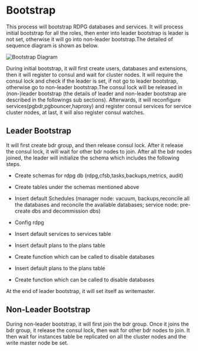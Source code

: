 # Bootstrap

This process will bootstrap RDPG databases and services. It will process initial bootstrap for all the roles, then enter into leader bootstrap is leader is not set, otherwise it will go into non-leader bootstrap.The detailed of sequence diagram is shown as below.

![Bootstrap Diagram](https://github.com/starkandwayne/rdpg-boshrelease/blob/ServiceMatrix/src/rdpgd/docs/img/Bootstrap.png)

During initial bootstrap, it will first create users, databases and extensions, then it will register to consul and wait for cluster nodes. It will require the consul lock and check if the leader is set, if not go to leader bootstrap, otherwise go to non-leader bootstrap.The consul lock will be released in (non-)leader bootstrap (the details of leader and non-leader bootstrap are described in the followings sub sections). Afterwards, it will reconfigure services(pgbdr,pgbouncer,haproxy) and register consul services for service cluster nodes, at last, it will also register consul watches.

## Leader Bootstrap

It will first create bdr group, and then release consul lock. After it release the consul lock, it will wait for other bdr nodes to join. After all the bdr nodes joined, the leader will initialize the schema which includes the following steps.

* Create schemas for rdpg db (rdpg,cfsb,tasks,backups,metrics, audit)

* Create tables under the schemas mentioned above

* Insert default Schedules (manager node: vacuum, backups,reconcile all the databases and reconcile the available databases; service node: pre-create dbs and decommission dbs)

* Config rdpg

* Insert default services to services table

* Insert default plans to the plans table

* Create function which can be called to disable databases

* Insert default plans to the plans table

* Create function which can be called to disable databases

At the end of leader bootstrap, it will set itself as writemaster.

## Non-Leader Bootstrap

During non-leader bootstrap, it will first join the bdr group. Once it joins the bdr group, it release the consul lock, then wait for other bdr nodes to join. It then wait for instances table be replicated on all the cluster nodes and the write master node be set.

